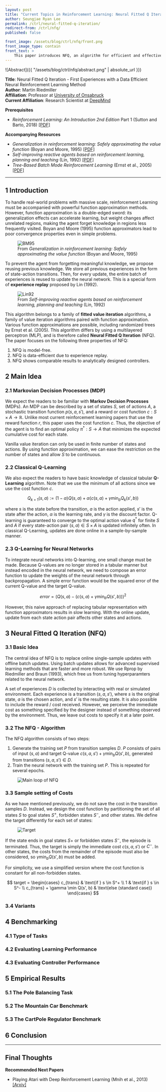```yaml
---
layout: post
title: "Current Topics in Reinforcement Learning: Neural Fitted Q Iteration (Riedmiller, 2005)"
author: Seungjae Ryan Lee
permalink: /ctrl/neural-fitted-q-iteration/
redirect-from: /ctrl/nfq/
published: false

front_image: /assets/blog/ctrl/nfq/front.png
front_image_type: contain
front_text: >
    This paper introduces NFQ, an algorithm for efficient and effective training of a Q-value function represented by a multi-layer perceptron. Based on the principle of storing and reusing transition experiences, a model-free, neural network based RL algorithm is proposed. The method is evaluated on three benchmark problems. It is shown empirically, that reasonably few interactions with the plant are neeed to generate control policies of high quality.
---
```


![Abstract]({{ "/assets/blog/ctrl/nfq/abstract.png" | absolute_url }})

**Title**: Neural Fitted Q Iteration - First Experiences with a Data Efficient Neural Reinforcement Learning Method<br/>
**Author**: Martin Riedmiller<br/>
**Affiliation**: Professor at [University of Onsabruck](https://www.uni-osnabrueck.de/en/home.html)<br/>
**Current Affiliation**: Research Scientist at [DeepMind](https://deepmind.com)

**Prerequisites**
 - *Reinforcement Learning: An Introduction 2nd Edition* Part 1 (Sutton and Barto, 2018) [[PDF]](https://drive.google.com/file/d/1opPSz5AZ_kVa1uWOdOiveNiBFiEOHjkG/view)

**Accompanying Resources**
 - *Generalization in reinforcement learning: Safely approximating the value function* (Boyan and Moore, 1995) [[PDF]](https://www.ri.cmu.edu/pub_files/pub1/boyan_justin_1995_1/boyan_justin_1995_1.pdf)
 - *Self-improving reactive agents based on reinforcement learning, planning and teaching* (Lin, 1992) [[PDF]](http://www.incompleteideas.net/lin-92.pdf)
 - *Tree-Based Batch Mode Reinforcement Learning* (Ernst et al., 2005) [[PDF]](http://www.jmlr.org/papers/volume6/ernst05a/ernst05a.pdf)

<hr/>

## 1  Introduction

To handle real-world problems with massive scale, reinforcement Learning must be accompanied with powerful function approximation methods. However, function approximation is a double-edged sword: its generalization effects can accelerate learning, but weight changes affect unrelated regions, making the agent forget knowledge in regions less frequently visited. Boyan and Moore (1995) function approximators lead to poor convergence properties even in simple problems.

<figure>
  <img src="{{absolute_url}}/assets/blog/ctrl/nfq/BM95.png" alt="BM95"/>
  <figcaption>From <em>Generalization in reinforcement learning: Safely approximating the value function</em> (Boyan and Moore, 1995)</figcaption>
</figure>

To prevent the agent from forgetting meaningful knowledge, we propose reusing previous knowledge. We store all previous experiences in the form of state-action transitions. Then, for every update, the entire batch of experiences is reused to update the neural network. This is a special form of **experience replay** proposed by Lin (1992).

<figure>
  <img src="{{absolute_url}}/assets/blog/ctrl/nfq/Lin92.png" alt="Lin92"/>
  <figcaption>From <em>Self-improving reactive agents based on reinforcement learning, planning and teaching</em> (Lin, 1992)</figcaption>
</figure>

This algorithm belongs to a family of **fitted value iteration** algorithms, a family of value iteration algorithms paired with function approximation. Various function approximations are possible, including randomized trees by Ernst et al. (2005). This algorithm differs by using a multilayered perceptron (MLP), and is therefore called **Neural Fitted Q Iteration** (NFQ). The paper focuses on the following three properties of NFQ:

 1. NFQ is model-free.
 2. NFQ is data-efficient due to experience replay.
 3. NFQ shows comparable results to analytically designed controllers.


## 2  Main Idea

### 2.1  Markovian Decision Processes (MDP)

We expect the readers to be familiar with **Markov Decision Processes** (MDPs). An MDP can be described by a set of states $S$, set of actions $A$, a stochastic transition function $p(s, a, s')$, and a reward or cost function $c: S \times A \to \mathbb{R}$. Unlike most current reinforcement learning papers that use the reward function $r$, this paper uses the cost function $c$. Thus, the objective of the agent is to find an optimal policy $\pi^* : S \to A$ that minimizes the expected cumulative cost for each state.

Vanilla value iteration can only be used in finite number of states and actions. By using function approximation, we can ease the restriction on the number of states and allow $S$ to be continuous.

### 2.2  Classical Q-Learning

We also expect the readers to have basic knowledge of classical tabular **Q-Learning** algorithm. Note that we use the minimum of all actions since we use the cost function $c$.

$$
Q_{k+1} (s, a) := (1 - \alpha) Q(s, a) + \alpha \left( c(s, a) + \gamma \min_b Q_k (s', b) \right)
$$

where $s$ is the state before the transition, $a$ is the action applied, $s'$ is the state after the action, $\alpha$ is the learning rate, and $\gamma$ is the discount factor. Q-learning is guaranteed to converge to the optimal action value $q^*$ for finite $S$ and $A$ if every state-action pair $(s, a) \in S \times A$ is updated infinitely often. In classical Q-Learning, updates are done online in a sample-by-sample manner.

### 2.3  Q-Learning for Neural Networks

To integrate neural networks into Q-learning, one small change must be made. Because Q-values are no longer stored in a tabular manner but instead encoded in the neural network, we need to compose an error function to update the weights of the neural network through backpropagation. A simple error function would be the squared error of the current Q-value and the target Q-value.

$$
error = \left( Q(s, a) - \left( c(s, a) + \gamma \min_b Q(s', b) \right) \right)^2
$$

However, this naive approach of replacing tabular representation with function approximators results in slow learning. With the online update, update from each state action pair affects other states and actions.

## 3  Neural Fitted Q Iteration (NFQ)

### 3.1  Basic Idea

The central idea of NFQ is to replace online single-sample updates with offline batch updates. Using batch updates allows for advanced supervised learning methods that are faster and more robust. We use Rprop by Riedmiller and Braun (1993), which free us from tuning hyperparamters related to the neural network.

A set of experiences $D$ is collected by interacting with real or simulated environment. Each experience is a transition $(s, a, s')$, where $s$ is the original state, $a$ is the chosen action, and $s'$ is the resulting state. It is also possible to include the reward / cost received. However, we perceive the immediate cost as something specified by the designer instead of something observed by the environment. Thus, we leave out costs to specify it at a later point.

### 3.2  The NFQ - Algorithm

The NFQ algorithm consists of two steps:

 1. Generate the training set $P$ from transition samples $D$. $P$ consists of pairs of input $(s, a)$ and target Q-value $c(s, a, s') + \gamma \min_b Q(s', b)$, generated from transitions $(s, a, s') \in D$.
 2. Train the neural network with the training set $P$. This is repeated for several epochs.

<figure>
  <img src="{{absolute_url}}/assets/blog/ctrl/nfq/figure1.png" alt="Main loop of NFQ"/>
  <figcaption></figcaption>
</figure>

### 3.3  Sample setting of Costs

As we have mentioned previously, we do not save the cost in the transition samples $D$. Instead, we design the cost function by partitioning the set of all states $S$ to goal states $S^+$, forbidden states $S^-$, and other states. We define the target differently for each set of states:

<figure>
  <img src="{{absolute_url}}/assets/blog/ctrl/nfq/eqn1.png" alt="Target"/>
  <figcaption></figcaption>
</figure>

If the state ends in goal states $S+$ or forbidden states $S^-$, the episode is terminated. Thus, the target is simply the immediate cost $c(s, a, s')$ or $C^-$. In other states, the costs from the remainder of the episode must also be considered, so $\gamma \min_b Q(s', b)$ must be added.

For simplicity, we use a simplified version where the cost function is constant for all non-forbidden states.

$$
target = 
\begin{cases} 
  c_{trans} & \text{if } s \in S^+ \\
  1 & \text{if } s \in S^- \\
  c_{trans} + \gamma \min Q(s', b) & \text{else (standard case)}
\end{cases}
$$

### 3.4  Variants

## 4  Benchmarking

### 4.1  Type of Tasks
### 4.2  Evaluating Learning Performance
### 4.3  Evaluating Controller Performance

## 5 Empirical Results

### 5.1  The Pole Balancing Task
### 5.2  The Mountain Car Benchmark
### 5.3  The CartPole Regulator Benchmark

## 6 Conclusion

<hr/>

## Final Thoughts


**Recommended Next Papers**
 - Playing Atari with Deep Reinforcement Learning (Mnih et al., 2013) [[Arxiv]](https://arxiv.org/abs/1312.5602)
